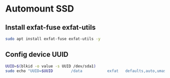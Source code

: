 # Automount SSD
## Install exfat-fuse exfat-utils
```sh
sudo apt install exfat-fuse exfat-utils -y
```
## Config device UUID
```sh
UUID=$(blkid -o value -s UUID /dev/sda1)
sudo echo "UUID=$UUID        /data           exfat   defaults,auto,umask=000,users,rw    0       0" | sudo tee -a /etc/fstab > /dev/null
```
